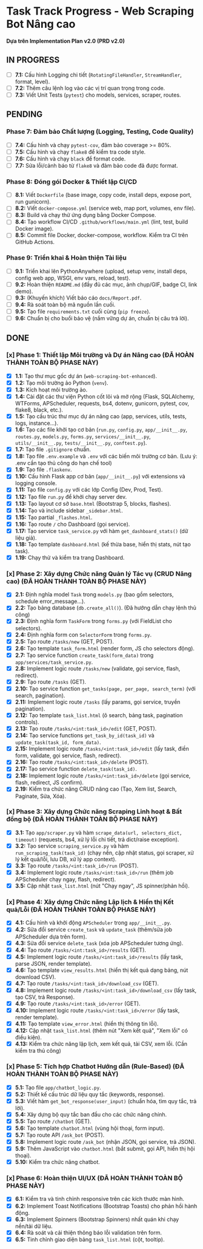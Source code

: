 # Task Track Progress - Web Scraping Bot Nâng cao

**Dựa trên Implementation Plan v2.0 (PRD v2.0)**

## IN PROGRESS

*   [ ] **7.1:** Cấu hình Logging chi tiết (`RotatingFileHandler`, `StreamHandler`, format, level).
*   [ ] **7.2:** Thêm câu lệnh log vào các vị trí quan trọng trong code.
*   [ ] **7.3:** Viết Unit Tests (`pytest`) cho models, services, scraper, routes.

## PENDING

### Phase 7: Đảm bảo Chất lượng (Logging, Testing, Code Quality)

*   [ ] **7.4:** Cấu hình và chạy `pytest-cov`, đảm bảo coverage >= 80%.
*   [ ] **7.5:** Cấu hình và chạy `flake8` để kiểm tra code style.
*   [ ] **7.6:** Cấu hình và chạy `black` để format code.
*   [ ] **7.7:** Sửa lỗi/cảnh báo từ `flake8` và đảm bảo code đã được format.

### Phase 8: Đóng gói Docker & Thiết lập CI/CD

*   [ ] **8.1:** Viết `Dockerfile` (base image, copy code, install deps, expose port, run gunicorn).
*   [ ] **8.2:** Viết `docker-compose.yml` (service web, map port, volumes, env file).
*   [ ] **8.3:** Build và chạy thử ứng dụng bằng Docker Compose.
*   [ ] **8.4:** Tạo workflow CI/CD `.github/workflows/main.yml` (lint, test, build Docker image).
*   [ ] **8.5:** Commit file Docker, docker-compose, workflow. Kiểm tra CI trên GitHub Actions.

### Phase 9: Triển khai & Hoàn thiện Tài liệu

*   [ ] **9.1:** Triển khai lên PythonAnywhere (upload, setup venv, install deps, config web app, WSGI, env vars, reload, test).
*   [ ] **9.2:** Hoàn thiện `README.md` (đầy đủ các mục, ảnh chụp/GIF, badge CI, link demo).
*   [ ] **9.3:** (Khuyến khích) Viết báo cáo `docs/Report.pdf`.
*   [ ] **9.4:** Rà soát toàn bộ mã nguồn lần cuối.
*   [ ] **9.5:** Tạo file `requirements.txt` cuối cùng (`pip freeze`).
*   [ ] **9.6:** Chuẩn bị cho buổi bảo vệ (nắm vững dự án, chuẩn bị câu trả lời).

## DONE

### [x] Phase 1: Thiết lập Môi trường và Dự án Nâng cao (ĐÃ HOÀN THÀNH TOÀN BỘ PHASE NÀY)

*   [x] **1.1:** Tạo thư mục gốc dự án (`web-scraping-bot-enhanced`).
*   [x] **1.2:** Tạo môi trường ảo Python (`venv`).
*   [x] **1.3:** Kích hoạt môi trường ảo.
*   [x] **1.4:** Cài đặt các thư viện Python cốt lõi và mở rộng (Flask, SQLAlchemy, WTForms, APScheduler, requests, bs4, dotenv, gunicorn, pytest, cov, flake8, black, etc.).
*   [x] **1.5:** Tạo cấu trúc thư mục dự án nâng cao (app, services, utils, tests, logs, instance...).
*   [x] **1.6:** Tạo các file khởi tạo cơ bản (`run.py`, `config.py`, `app/__init__.py`, `routes.py`, `models.py`, `forms.py`, `services/__init__.py`, `utils/__init__.py`, `tests/__init__.py`, `conftest.py`).
*   [x] **1.7:** Tạo file `.gitignore` chuẩn.
*   [x] **1.8:** Tạo file `.env.example` và `.env` với các biến môi trường cơ bản. (Lưu ý: .env cần tạo thủ công do hạn chế tool)
*   [x] **1.9:** Tạo file `.flaskenv`.
*   [x] **1.10:** Cấu hình Flask app cơ bản (`app/__init__.py`) với extensions và logging console.
*   [x] **1.11:** Tạo file `config.py` với các lớp Config (Dev, Prod, Test).
*   [x] **1.12:** Tạo file `run.py` để khởi chạy server dev.
*   [x] **1.13:** Tạo layout cơ sở `base.html` (Bootstrap 5, blocks, flashes).
*   [x] **1.14:** Tạo và include sidebar `_sidebar.html`.
*   [x] **1.15:** Tạo partial `_flashes.html`.
*   [x] **1.16:** Tạo route `/` cho Dashboard (gọi service).
*   [x] **1.17:** Tạo service `task_service.py` với hàm `get_dashboard_stats()` (dữ liệu giả).
*   [x] **1.18:** Tạo template `dashboard.html` (kế thừa base, hiển thị stats, nút tạo task).
*   [x] **1.19:** Chạy thử và kiểm tra trang Dashboard.

### [x] Phase 2: Xây dựng Chức năng Quản lý Tác vụ (CRUD Nâng cao) (ĐÃ HOÀN THÀNH TOÀN BỘ PHASE NÀY)

*   [x] **2.1:** Định nghĩa model `Task` trong `models.py` (bao gồm selectors, schedule error_message...).
*   [x] **2.2:** Tạo bảng database (`db.create_all()`). (Đã hướng dẫn chạy lệnh thủ công)
*   [x] **2.3:** Định nghĩa form `TaskForm` trong `forms.py` (với FieldList cho selectors).
*   [x] **2.4:** Định nghĩa form con `SelectorForm` trong `forms.py`.
*   [x] **2.5:** Tạo route `/tasks/new` (GET, POST).
*   [x] **2.6:** Tạo template `task_form.html` (render form, JS cho selectors động).
*   [x] **2.7:** Tạo service function `create_task(form_data)` trong `app/services/task_service.py`.
*   [x] **2.8:** Implement logic route `/tasks/new` (validate, gọi service, flash, redirect).
*   [x] **2.9:** Tạo route `/tasks` (GET).
*   [x] **2.10:** Tạo service function `get_tasks(page, per_page, search_term)` (với search, pagination).
*   [x] **2.11:** Implement logic route `/tasks` (lấy params, gọi service, truyền pagination).
*   [x] **2.12:** Tạo template `task_list.html` (ô search, bảng task, pagination controls).
*   [x] **2.13:** Tạo route `/tasks/<int:task_id>/edit` (GET, POST).
*   [x] **2.14:** Tạo service functions `get_task_by_id(task_id)` và `update_task(task_id, form_data)`.
*   [x] **2.15:** Implement logic route `/tasks/<int:task_id>/edit` (lấy task, điền form, validate, gọi service, flash, redirect).
*   [x] **2.16:** Tạo route `/tasks/<int:task_id>/delete` (POST).
*   [x] **2.17:** Tạo service function `delete_task(task_id)`.
*   [x] **2.18:** Implement logic route `/tasks/<int:task_id>/delete` (gọi service, flash, redirect, JS confirm).
*   [x] **2.19:** Kiểm tra chức năng CRUD nâng cao (Tạo, Xem list, Search, Paginate, Sửa, Xóa).

### [x] Phase 3: Xây dựng Chức năng Scraping Linh hoạt & Bất đồng bộ (ĐÃ HOÀN THÀNH TOÀN BỘ PHASE NÀY)

*   [x] **3.1:** Tạo `app/scraper.py` và hàm `scrape_data(url, selectors_dict, timeout)` (requests, bs4, xử lý lỗi chi tiết, trả dict/raise exception).
*   [x] **3.2:** Tạo service `scraping_service.py` và hàm `run_scraping_task(task_id)` (chạy nền, cập nhật status, gọi scraper, xử lý kết quả/lỗi, lưu DB, xử lý app context).
*   [x] **3.3:** Tạo route `/tasks/<int:task_id>/run` (POST).
*   [x] **3.4:** Implement logic route `/tasks/<int:task_id>/run` (thêm job APScheduler chạy ngay, flash, redirect).
*   [x] **3.5:** Cập nhật `task_list.html` (nút "Chạy ngay", JS spinner/phản hồi).

### [x] Phase 4: Xây dựng Chức năng Lập lịch & Hiển thị Kết quả/Lỗi (ĐÃ HOÀN THÀNH TOÀN BỘ PHASE NÀY)

*   [x] **4.1:** Cấu hình và khởi động `APScheduler` trong `app/__init__.py`.
*   [x] **4.2:** Sửa đổi service `create_task` và `update_task` (thêm/sửa job APScheduler dựa trên form).
*   [x] **4.3:** Sửa đổi service `delete_task` (xóa job APScheduler tương ứng).
*   [x] **4.4:** Tạo route `/tasks/<int:task_id>/results` (GET).
*   [x] **4.5:** Implement logic route `/tasks/<int:task_id>/results` (lấy task, parse JSON, render template).
*   [x] **4.6:** Tạo template `view_results.html` (hiển thị kết quả dạng bảng, nút download CSV).
*   [x] **4.7:** Tạo route `/tasks/<int:task_id>/download_csv` (GET).
*   [x] **4.8:** Implement logic route `/tasks/<int:task_id>/download_csv` (lấy task, tạo CSV, trả Response).
*   [x] **4.9:** Tạo route `/tasks/<int:task_id>/error` (GET).
*   [x] **4.10:** Implement logic route `/tasks/<int:task_id>/error` (lấy task, render template).
*   [x] **4.11:** Tạo template `view_error.html` (hiển thị thông tin lỗi).
*   [x] **4.12:** Cập nhật `task_list.html` (thêm nút "Xem kết quả", "Xem lỗi" có điều kiện).
*   [x] **4.13:** Kiểm tra chức năng lập lịch, xem kết quả, tải CSV, xem lỗi. (Cần kiểm tra thủ công)

### [x] Phase 5: Tích hợp Chatbot Hướng dẫn (Rule-Based) (ĐÃ HOÀN THÀNH TOÀN BỘ PHASE NÀY)

*   [x] **5.1:** Tạo file `app/chatbot_logic.py`.
*   [x] **5.2:** Thiết kế cấu trúc dữ liệu quy tắc (keywords, response).
*   [x] **5.3:** Viết hàm `get_bot_response(user_input)` (chuẩn hóa, tìm quy tắc, trả lời).
*   [x] **5.4:** Xây dựng bộ quy tắc ban đầu cho các chức năng chính.
*   [x] **5.5:** Tạo route `/chatbot` (GET).
*   [x] **5.6:** Tạo template `chatbot.html` (vùng hội thoại, form input).
*   [x] **5.7:** Tạo route API `/ask_bot` (POST).
*   [x] **5.8:** Implement logic route `/ask_bot` (nhận JSON, gọi service, trả JSON).
*   [x] **5.9:** Thêm JavaScript vào `chatbot.html` (bắt submit, gọi API, hiển thị hội thoại).
*   [x] **5.10:** Kiểm tra chức năng chatbot.

### [x] Phase 6: Hoàn thiện UI/UX (ĐÃ HOÀN THÀNH TOÀN BỘ PHASE NÀY)
*   [x] **6.1:** Kiểm tra và tinh chỉnh responsive trên các kích thước màn hình.
*   [x] **6.2:** Implement Toast Notifications (Bootstrap Toasts) cho phản hồi hành động.
*   [x] **6.3:** Implement Spinners (Bootstrap Spinners) nhất quán khi chạy nền/tải dữ liệu.
*   [x] **6.4:** Rà soát và cải thiện thông báo lỗi validation trên form.
*   [x] **6.5:** Tinh chỉnh giao diện bảng `task_list.html` (cột, tooltip).
